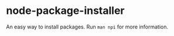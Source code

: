 node-package-installer
===================

An easy way to install packages. Run `man npi` for more information.
